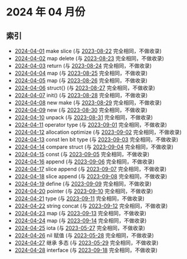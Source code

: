 # 2024 年 04 月份

## 索引

- [2024-04-01](#) make slice (与 [2023-08-22](../../2023/08/22/README.md) 完全相同，不做收录)
- [2024-04-02](#) map delete (与 [2023-08-23](../../2023/08/23/README.md) 完全相同，不做收录)
- [2024-04-03](#) return (与 [2023-08-24](../../2023/08/24/README.md) 完全相同，不做收录)
- [2024-04-04](#) map (与 [2023-08-25](../../2023/08/25/README.md) 完全相同，不做收录)
- [2024-04-05](#) map (与 [2023-08-26](../../2023/08/26/README.md) 完全相同，不做收录)
- [2024-04-06](#) struct{} (与 [2023-08-27](../../2023/08/27/README.md) 完全相同，不做收录)
- [2024-04-07](#) init() (与 [2023-08-28](../../2023/08/28/README.md) 完全相同，不做收录)
- [2024-04-08](#) new make (与 [2023-08-29](../../2023/08/29/README.md) 完全相同，不做收录)
- [2024-04-09](#) new (与 [2023-08-30](../../2023/08/30/README.md) 完全相同，不做收录)
- [2024-04-10](#) unpack (与 [2023-08-31](../../2023/08/31/README.md) 完全相同，不做收录)
- [2024-04-11](#) operator type (与 [2023-09-01](../../2023/09/01/README.md) 完全相同，不做收录)
- [2024-04-12](#) allocation optimize (与 [2023-09-02](../../2023/09/02/README.md) 完全相同，不做收录)
- [2024-04-13](#) const len bit type (与 [2023-09-03](../../2023/09/03/README.md) 完全相同，不做收录)
- [2024-04-14](#) compare struct (与 [2023-09-04](../../2023/09/04/README.md) 完全相同，不做收录)
- [2024-04-15](#) const (与 [2023-09-05](../../2023/09/05/README.md) 完全相同，不做收录)
- [2024-04-16](#) append (与 [2023-09-06](../../2023/09/06/README.md) 完全相同，不做收录)
- [2024-04-17](#) slice append (与 [2023-09-07](../../2023/09/07/README.md) 完全相同，不做收录)
- [2024-04-18](#) slice append (与 [2023-09-08](../../2023/09/08/README.md) 完全相同，不做收录)
- [2024-04-19](#) define (与 [2023-09-09](../../2023/09/09/README.md) 完全相同，不做收录)
- [2024-04-20](#) pointer (与 [2023-09-10](../../2023/09/10/README.md) 完全相同，不做收录)
- [2024-04-21](#) type (与 [2023-09-11](../../2023/09/11/README.md) 完全相同，不做收录)
- [2024-04-22](#) string concat (与 [2023-09-12](../../2023/09/12/README.md) 完全相同，不做收录)
- [2024-04-23](#) map (与 [2023-09-13](../../2023/09/13/README.md) 完全相同，不做收录)
- [2024-04-24](#) map (与 [2023-09-14](../../2023/09/14/README.md) 完全相同，不做收录)
- [2024-04-25](#) iota (与 [2023-05-27](../../2023/05/27/README.md) 完全相同，不做收录)
- [2024-04-26](#) nil 赋值 (与 [2023-05-28](../../2023/05/28/README.md) 完全相同，不做收录)
- [2024-04-27](#) 继承 多态 (与 [2023-05-29](../../2023/05/29/README.md) 完全相同，不做收录)
- [2024-04-28](#) interface (与 [2023-09-18](../../2023/09/18/README.md) 完全相同，不做收录)
